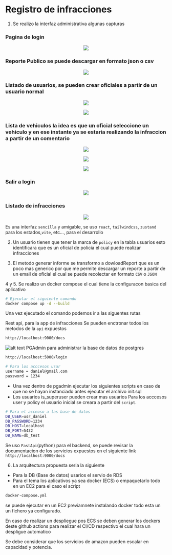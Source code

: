 # Registro de infracciones

1. Se realizo la interfaz administrativa algunas capturas

### Pagina de login

<p align="center">
  <img src="img/image-7.png" />
</p>

### Reporte Publico se puede descargar en formato json o csv

<p align="center">
  <img src="img/image-8.png" />
</p>

### Listado de usuarios, se pueden crear oficiales a partir de un usuario normal

<p align="center">
  <img src="img/image.png" />
</p>

<p align="center">
  <img src="img/image-1.png" />
</p>

### Lista de vehiculos la idea es que un oficial seleccione un vehiculo y en ese instante ya se estaria realizando la infraccion a partir de un comentario

<p align="center">
  <img src="img/image-2.png" />
</p>
<p align="center">
  <img src="img/image-3.png" />
</p>
<p align="center">
  <img src="img/image-4.png" />
</p>

### Salir a login

<p align="center">
  <img src="img/image-5.png" />
</p>

### Listado de infracciones

<p align="center">
  <img src="img/image-6.png" />
</p>

Es una interfaz `sencilla` y amigable, se uso `react`, `tailwindcss`, `zustand` para los estados,`vite`, etc..., para el desarrollo

2. Un usuario tienen que tener la marca de `policy` en la tabla usuarios esto identificara que es un oficial de policia el cual puede realizar infracciones

3. El metodo generar informe se transformo a dowloadReport que es un poco mas generico por que me permite descargar un reporte a partir de un email de oficial el cual se puede recolectar en formato `CSV` o `JSON`

4 y 5. Se realizo un docker compose el cual tiene la configuracon basica del aplicativo

```bash
# Ejecutar el siguiente comando
docker compose up -d --build
```

Una vez ejecutado el comando podemos ir a las siguentes rutas

Rest api, para la app de infracciones
Se pueden enctronar todos los metodos de la `api` expuestos

```bash
http://localhost:9000/docs
```

![alt text](img/api.png)
PGAdmin para administrar la base de datos de postgres

```bash
http://localhost:5000/login

# Para los acccesos usar
username = daniel@gmail.com
password = 1234
```

- Una vez dentro de pgadmin ejecutar los siguientes scripts en caso de que no se hayan instanciado antes ejecutar el archivo init.sql
- Los usuarios is_superuser pueden crear mas usuarios
  Para los acccesos user y policy
  el usuario inicial se creara a partir del `script`.

```bash
# Para el acceoso a las base de datos
DB_USER=usr_daniel
DB_PASSWORD=1234
DB_HOST=localhost
DB_PORT=5432
DB_NAME=db_test
```

Se uso `FastApi`(python) para el backend, se puede revisar la documentacion de los servicios expuestos en el siguiente link `http://localhost:9000/docs`

6. La arquitectura propuesta seria la siguiente

- Para la DB (Base de datos) usarios el servio de RDS
- Para el tema los aplicativos ya sea docker (ECS) o empaquetarlo todo en un EC2 para el caso el script

```bash
docker-compose.yml
```

se puede ejecutar en un EC2 previamnete instalando docker todo esta un un fichero ya configurado.

En caso de realizar un despliegue pos ECS se deben generar los dockers deste github actions para realizar el CI/CD respectivo el cual hara un despligue automatico

Se debe considerar que los servicios de amazon pueden escalar en capacidad y potencia. 